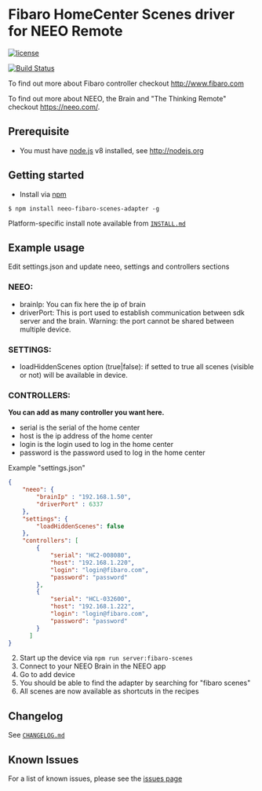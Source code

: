 # Fibaro HomeCenter Scenes driver for NEEO Remote

[![license](https://img.shields.io/badge/license-MIT-blue.svg?style=flat-square)](https://github.com/krikroff77/Neeo-Fibaro-Scenes-Adapter/blob/master/LICENSE)

[![Build Status](https://travis-ci.org/Krikroff77/Neeo-Fibaro-Scenes-Adapter.svg?branch=master)](https://travis-ci.org/Krikroff77/Neeo-Fibaro-Scenes-Adapter)

To find out more about Fibaro controller checkout http://www.fibaro.com

To find out more about NEEO, the Brain and "The Thinking Remote" checkout https://neeo.com/.

## Prerequisite

* You must have [node.js](http://nodejs.org) v8 installed, see http://nodejs.org

## Getting started

* Install via [npm](https://www.npmjs.org)

```
$ npm install neeo-fibaro-scenes-adapter -g
```

Platform-specific install note available from [`INSTALL.md`](https://github.com/krikroff77/Neeo-Fibaro-Scenes-Adapter/blob/master/INSTALL.md)


Example usage
-------------

Edit settings.json and update neeo, settings and controllers sections

### NEEO:

-   brainIp: You can fix here the ip of brain
-   driverPort: This is port used to establish communication between sdk server and the brain.
                Warning: the port cannot be shared between multiple device.

### SETTINGS:

-   loadHiddenScenes option (true|false): if setted to true all scenes (visible or not) will be available in device.

### CONTROLLERS:

__You can add as many controller you want here.__

-   serial is the serial of the home center
-   host is the ip address of the home center
-   login is the login used to log in the home center
-   password is the password used to log in the home center

Example "settings.json"

```json
{
    "neeo": {
        "brainIp" : "192.168.1.50",
        "driverPort" : 6337
    },
    "settings": {
        "loadHiddenScenes": false
    },
    "controllers": [
        {
            "serial": "HC2-008080",
            "host": "192.168.1.220",
            "login": "login@fibaro.com",
            "password": "password"
        },
        {
            "serial": "HCL-032600",
            "host": "192.168.1.222",
            "login": "login@fibaro.com",
            "password": "password"
        }
      ]
}
```

2. Start up the device via `npm run server:fibaro-scenes`
3. Connect to your NEEO Brain in the NEEO app
4. Go to add device
5. You should be able to find the adapter by searching for "fibaro scenes"
6. All scenes are now available as shortcuts in the recipes


Changelog
---------

See [`CHANGELOG.md`](https://github.com/krikroff77/Neeo-Fibaro-Scenes-Adapter/blob/master/CHANGELOG.md)


## Known Issues
For a list of known issues, please see the [issues page](https://github.com/krikroff77/Neeo-Fibaro-Scenes-Adapter/issues "GitHub issues page")
